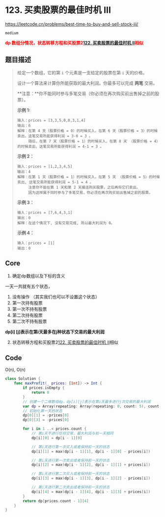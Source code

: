 # 123. 买卖股票的最佳时机 III

https://leetcode.cn/problems/best-time-to-buy-and-sell-stock-iii/

`medium`

**<font color=red>dp 数组分情况，状态转移方程和买股票2[122. 买卖股票的最佳时机 II](https://leetcode.cn/problems/best-time-to-buy-and-sell-stock-ii/)相似</font>**

## 题目描述

> 给定一个数组，它的第 `i` 个元素是一支给定的股票在第 `i` 天的价格。
>
> 设计一个算法来计算你所能获取的最大利润。你最多可以完成 **两笔** 交易。
>
> **注意：**你不能同时参与多笔交易（你必须在再次购买前出售掉之前的股票）。
>
>  
>
> **示例 1:**
>
> ```
> 输入：prices = [3,3,5,0,0,3,1,4]
> 输出：6
> 解释：在第 4 天（股票价格 = 0）的时候买入，在第 6 天（股票价格 = 3）的时候卖出，这笔交易所能获得利润 = 3-0 = 3 。
>      随后，在第 7 天（股票价格 = 1）的时候买入，在第 8 天 （股票价格 = 4）的时候卖出，这笔交易所能获得利润 = 4-1 = 3 。
> ```
>
> **示例 2：**
>
> ```
> 输入：prices = [1,2,3,4,5]
> 输出：4
> 解释：在第 1 天（股票价格 = 1）的时候买入，在第 5 天 （股票价格 = 5）的时候卖出, 这笔交易所能获得利润 = 5-1 = 4 。   
>      注意你不能在第 1 天和第 2 天接连购买股票，之后再将它们卖出。   
>      因为这样属于同时参与了多笔交易，你必须在再次购买前出售掉之前的股票。
> ```
>
> **示例 3：**
>
> ```
> 输入：prices = [7,6,4,3,1] 
> 输出：0 
> 解释：在这个情况下, 没有交易完成, 所以最大利润为 0。
> ```
>
> **示例 4：**
>
> ```
> 输入：prices = [1]
> 输出：0
> ```

## Core

1. 确定dp数组以及下标的含义

一天一共就有五个状态，

1. 没有操作 （其实我们也可以不设置这个状态）
2. 第一次持有股票
3. 第一次不持有股票
4. 第二次持有股票
5. 第二次不持有股票

**dp[i] [j]表示在第i天最多在j种状态下交易的最大利润**

2. 状态转移方程和买股票2[122. 买卖股票的最佳时机 II](https://leetcode.cn/problems/best-time-to-buy-and-sell-stock-ii/)相似

## Code

O(n), O(n)

```swift
class Solution {
    func maxProfit(_ prices: [Int]) -> Int {
        if prices.isEmpty {
            return 0
        }
        // 创建一个二维数组dp，dp[i][j]表示在第i天最多进行j次交易的最大利润
        var dp = Array(repeating: Array(repeating: 0, count: 5), count: prices.count)
        // 初始化第一天的状态
        dp[0][1] = -prices[0]
        dp[0][3] = -prices[0]

        for i in 1 ..< prices.count {
            // 第i天不进行任何交易，最大利润与前一天相同
            dp[i][0] = dp[i - 1][0]

            // 第i天进行第一次买入或者保持前一天的状态
            dp[i][1] = max(dp[i - 1][1], dp[i - 1][0] - prices[i])

            // 第i天进行第一次卖出或者保持前一天的状态
            dp[i][2] = max(dp[i - 1][2], dp[i - 1][1] + prices[i])

            // 第i天进行第二次买入或者保持前一天的状态
            dp[i][3] = max(dp[i - 1][3], dp[i - 1][2] - prices[i])

            // 第i天进行第二次卖出或者保持前一天的状态
            dp[i][4] = max(dp[i - 1][4], dp[i - 1][3] + prices[i])
        }
        return dp[prices.count - 1][4]
    }
}
```

